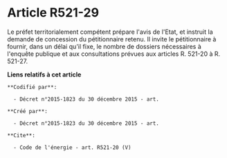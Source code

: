 # Article R521-29

Le préfet territorialement compétent prépare l'avis de l'Etat, et instruit la demande de concession du pétitionnaire retenu.
Il invite le pétitionnaire à fournir, dans un délai qu'il fixe, le nombre de dossiers nécessaires à l'enquête publique et aux
consultations prévues aux articles R. 521-20 à R. 521-27.

**Liens relatifs à cet article**

	**Codifié par**:

	  - Décret n°2015-1823 du 30 décembre 2015 - art.

	**Créé par**:

	  - Décret n°2015-1823 du 30 décembre 2015 - art.

	**Cite**:

	  - Code de l'énergie - art. R521-20 (V)
